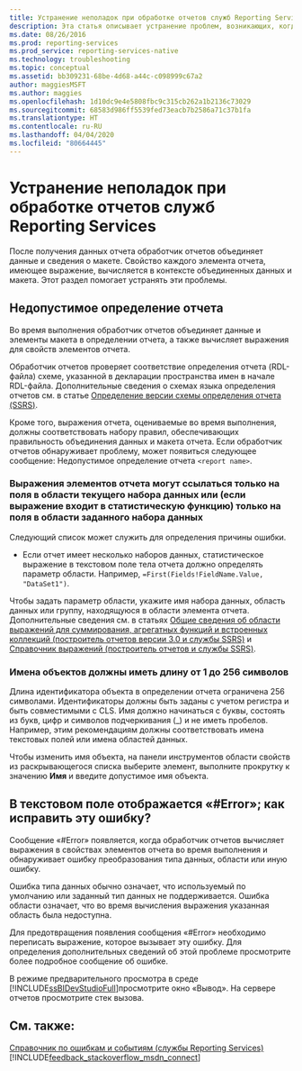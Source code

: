 ```yaml
---
title: Устранение неполадок при обработке отчетов служб Reporting Services
description: Эта статья описывает устранение проблем, возникающих, когда обработчик отчетов объединяет данные и сведения о макете и вычисляет выражения для свойств элементов отчета.
ms.date: 08/26/2016
ms.prod: reporting-services
ms.prod_service: reporting-services-native
ms.technology: troubleshooting
ms.topic: conceptual
ms.assetid: bb309231-68be-4d68-a44c-c098999c67a2
author: maggiesMSFT
ms.author: maggies
ms.openlocfilehash: 1d10dc9e4e5808fbc9c315cb262a1b2136c73029
ms.sourcegitcommit: 68583d986ff5539fed73eacb7b2586a71c37b1fa
ms.translationtype: HT
ms.contentlocale: ru-RU
ms.lasthandoff: 04/04/2020
ms.locfileid: "80664445"
---
```

# <a name="troubleshoot-processing-of-reporting-services-reports"></a>Устранение неполадок при обработке отчетов служб Reporting Services
После получения данных отчета обработчик отчетов объединяет данные и сведения о макете. Свойство каждого элемента отчета, имеющее выражение, вычисляется в контексте объединенных данных и макета. Этот раздел помогает устранять эти проблемы.   
  
## <a name="my-report-definition-is-not-valid"></a>Недопустимое определение отчета  
Во время выполнения обработчик отчетов объединяет данные и элементы макета в определении отчета, а также вычисляет выражения для свойств элементов отчета.   
  
Обработчик отчетов проверяет соответствие определения отчета (RDL-файла) схеме, указанной в декларации пространства имен в начале RDL-файла. Дополнительные сведения о схемах языка определения отчетов см. в статье [Определение версии схемы определения отчета (SSRS)](../../reporting-services/reports/find-the-report-definition-schema-version-ssrs.md).  
  
Кроме того, выражения отчета, оцениваемые во время выполнения, должны соответствовать набору правил, обеспечивающих правильность объединения данных и макета отчета. Если обработчик отчетов обнаруживает проблему, может появиться следующее сообщение: Недопустимое определение отчета `<report name>`.  
  
### <a name="report-item-expressions-can-only-refer-to-fields-within-the-current-dataset-scope-or-if-inside-an-aggregate-the-specified-dataset-scope"></a>Выражения элементов отчета могут ссылаться только на поля в области текущего набора данных или (если выражение входит в статистическую функцию) только на поля в области заданного набора данных  
  
Следующий список может служить для определения причины ошибки.  
* Если отчет имеет несколько наборов данных, статистическое выражение в текстовом поле тела отчета должно определять параметр области. Например, `=First(Fields!FieldName.Value, "DataSet1")`.  
  
Чтобы задать параметр области, укажите имя набора данных, область данных или группу, находящуюся в области элемента отчета. Дополнительные сведения см. в статьях [Общие сведения об области выражений для суммирования, агрегатных функций и встроенных коллекций (построитель отчетов версии 3.0 и службы SSRS)](../../reporting-services/report-design/expression-scope-for-totals-aggregates-and-built-in-collections.md) и [Справочник выражений (построитель отчетов и службы SSRS)](../../reporting-services/report-design/expression-reference-report-builder-and-ssrs.md).  
  
### <a name="names-of-objects-must-be-greater-than-0-and-less-than-or-equal-to-256-characters"></a>Имена объектов должны иметь длину от 1 до 256 символов  
Длина идентификатора объекта в определении отчета ограничена 256 символами. Идентификаторы должны быть заданы с учетом регистра и быть совместимыми с CLS. Имя должно начинаться с буквы, состоять из букв, цифр и символов подчеркивания (_) и не иметь пробелов. Например, этим рекомендациям должны соответствовать имена текстовых полей или имена областей данных.   
  
Чтобы изменить имя объекта, на панели инструментов области свойств из раскрывающегося списка выберите элемент, выполните прокрутку к значению **Имя** и введите допустимое имя объекта.   
  
## <a name="a-text-box-displays-error-how-do-i-fix-it"></a>В текстовом поле отображается «#Error»; как исправить эту ошибку?  
Сообщение «#Error» появляется, когда обработчик отчетов вычисляет выражения в свойствах элементов отчета во время выполнения и обнаруживает ошибку преобразования типа данных, области или иную ошибку.   
  
Ошибка типа данных обычно означает, что используемый по умолчанию или заданный тип данных не поддерживается. Ошибка области означает, что во время вычисления выражения указанная область была недоступна.   
  
Для предотвращения появления сообщения «#Error» необходимо переписать выражение, которое вызывает эту ошибку. Для определения дополнительных сведений об этой проблеме просмотрите более подробное сообщение об ошибке.   
  
В режиме предварительного просмотра в среде [!INCLUDE[ssBIDevStudioFull](../../includes/ssbidevstudiofull.md)]просмотрите окно «Вывод». На сервере отчетов просмотрите стек вызова. 
  
  
## <a name="see-also"></a>См. также:  
[Справочник по ошибкам и событиям (службы Reporting Services)](../../reporting-services/troubleshooting/errors-and-events-reference-reporting-services.md)  
[!INCLUDE[feedback_stackoverflow_msdn_connect](../../includes/feedback-stackoverflow-msdn-connect-md.md)]

